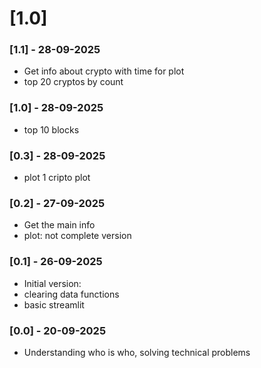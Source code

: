 # [1.0]
### [1.1] - 28-09-2025
 - Get info about crypto with time for plot
 - top 20 cryptos by count


### [1.0] - 28-09-2025
 - top 10 blocks

### [0.3] - 28-09-2025
 - plot 1 cripto plot

### [0.2] - 27-09-2025
 - Get the main info
 - plot: not complete version

### [0.1] - 26-09-2025
 - Initial version:
 - clearing data functions
 - basic streamlit

### [0.0] - 20-09-2025
 - Understanding who is who, solving technical problems